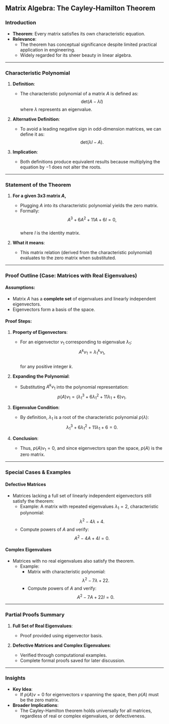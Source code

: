 ## Matrix Algebra: The Cayley-Hamilton Theorem

### Introduction
- **Theorem**: Every matrix satisfies its own characteristic equation.
- **Relevance**:
  - The theorem has conceptual significance despite limited practical application in engineering.
  - Widely regarded for its sheer beauty in linear algebra.

---

### Characteristic Polynomial
1. **Definition**:
   - The characteristic polynomial of a matrix $A$ is defined as:  
     $$\text{det}(A - \lambda I)$$
     where $\lambda$ represents an eigenvalue.

2. **Alternative Definition**:
   - To avoid a leading negative sign in odd-dimension matrices, we can define it as:  
     $$\text{det}(\lambda I - A).$$

3. **Implication**:
   - Both definitions produce equivalent results because multiplying the equation by $-1$ does not alter the roots.

---

### Statement of the Theorem
1. **For a given 3x3 matrix $A$,**  
   - Plugging $A$ into its characteristic polynomial yields the zero matrix.  
   - Formally:  
     $$A^3 + 6A^2 + 11A + 6I = 0,$$  
     where $I$ is the identity matrix.

2. **What it means**:
   - This matrix relation (derived from the characteristic polynomial) evaluates to the zero matrix when substituted.

---

### Proof Outline (Case: Matrices with Real Eigenvalues)

#### Assumptions:
- Matrix $A$ has a **complete set** of eigenvalues and linearly independent eigenvectors.
- Eigenvectors form a basis of the space.
  
#### Proof Steps:
1. **Property of Eigenvectors**:
   - For an eigenvector $v_1$ corresponding to eigenvalue $\lambda_1$:  
     $$A^k v_1 = \lambda_1^k v_1,$$  
     for any positive integer $k$.

2. **Expanding the Polynomial**:
   - Substituting $A^k v_1$ into the polynomial representation:  
     $$p(A)v_1 = (\lambda_1^3 + 6\lambda_1^2 + 11\lambda_1 + 6)v_1.$$

3. **Eigenvalue Condition**:
   - By definition, $\lambda_1$ is a root of the characteristic polynomial $p(\lambda)$:  
     $$\lambda_1^3 + 6\lambda_1^2 + 11\lambda_1 + 6 = 0.$$

4. **Conclusion**:
   - Thus, $p(A)v_1 = 0$, and since eigenvectors span the space, $p(A)$ is the zero matrix.

---

### Special Cases & Examples

#### Defective Matrices
- Matrices lacking a full set of linearly independent eigenvectors still satisfy the theorem:
  - Example: A matrix with repeated eigenvalues $\lambda_1 = 2$, characteristic polynomial:  
    $$\lambda^2 - 4\lambda + 4.$$
  - Compute powers of $A$ and verify:  
    $$A^2 - 4A + 4I = 0.$$

#### Complex Eigenvalues
- Matrices with no real eigenvalues also satisfy the theorem.
  - Example:
    - Matrix with characteristic polynomial:  
      $$\lambda^2 - 7\lambda + 22.$$
    - Compute powers of $A$ and verify:  
      $$A^2 - 7A + 22I = 0.$$

---

### Partial Proofs Summary
1. **Full Set of Real Eigenvalues**:
   - Proof provided using eigenvector basis.

2. **Defective Matrices and Complex Eigenvalues**:
   - Verified through computational examples.
   - Complete formal proofs saved for later discussion.

---

### Insights
- **Key Idea**:
  - If $p(A)v = 0$ for eigenvectors $v$ spanning the space, then $p(A)$ must be the zero matrix.
- **Broader Implications**:
  - The Cayley-Hamilton theorem holds universally for all matrices, regardless of real or complex eigenvalues, or defectiveness.